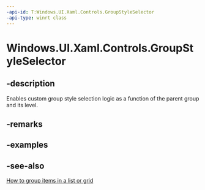 ```yaml
---
-api-id: T:Windows.UI.Xaml.Controls.GroupStyleSelector
-api-type: winrt class
---
```


<!-- Class syntax.
public class GroupStyleSelector : Windows.UI.Xaml.Controls.IGroupStyleSelector, Windows.UI.Xaml.Controls.IGroupStyleSelectorOverrides
-->

# Windows.UI.Xaml.Controls.GroupStyleSelector

## -description
Enables custom group style selection logic as a function of the parent group and its level.



## -remarks

## -examples

## -see-also
[How to group items in a list or grid](/previous-versions/windows/apps/hh780627(v=win.10))
